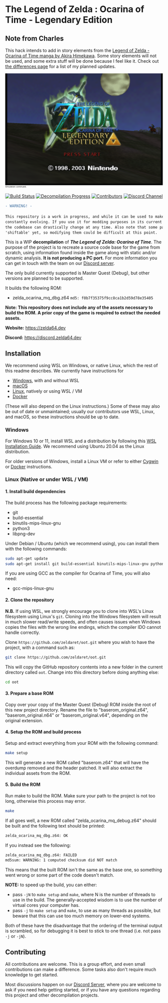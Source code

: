 # The Legend of Zelda : Ocarina of Time - Legendary Edition

## Note from Charles

This hack intends to add in story elements from the [Legend of Zelda - Ocarina of Time manga by Akira Himekawa](https://archive.org/details/oot_rinoa). Some story elements will not be used, and some extra stuff will be done because I feel like it. Check out [the differences page](DIFFERENCES.md) for a list of my planned updates.

![Title Screen](milestones/titlescreen.png)

[![Build Status][jenkins-badge]][jenkins] [![Decompilation Progress][progress-badge]][progress] [![Contributors][contributors-badge]][contributors] [![Discord Channel][discord-badge]][discord]

[jenkins]: https://jenkins.deco.mp/job/OOT/job/master
[jenkins-badge]: https://img.shields.io/jenkins/build?jobUrl=https%3A%2F%2Fjenkins.deco.mp%2Fjob%2FOOT%2Fjob%2Fmaster

[progress]: https://zelda64.dev/games/oot
[progress-badge]: https://img.shields.io/endpoint?url=https://zelda64.dev/assets/csv/progress-oot-shield.json

[contributors]: https://github.com/zeldaret/oot/graphs/contributors
[contributors-badge]: https://img.shields.io/github/contributors/zeldaret/oot

[discord]: https://discord.zelda64.dev
[discord-badge]: https://img.shields.io/discord/688807550715560050?color=%237289DA&logo=discord&logoColor=%23FFFFFF

```diff
- WARNING! -

This repository is a work in progress, and while it can be used to make certain changes, it's still
constantly evolving. If you use it for modding purposes in its current state, please be aware that
the codebase can drastically change at any time. Also note that some parts of the ROM may not be
'shiftable' yet, so modifying them could be difficult at this point.
```

This is a WIP **decompilation** of ***The Legend of Zelda: Ocarina of Time***. The purpose of the project is to recreate a source code base for the game from scratch, using information found inside the game along with static and/or dynamic analysis. **It is not producing a PC port.** For more information you can get in touch with the team on our [Discord server](https://discord.zelda64.dev).

The only build currently supported is Master Quest (Debug), but other versions are planned to be supported.

It builds the following ROM:

* zelda_ocarina_mq_dbg.z64 `md5: f0b7f35375f9cc8ca1b2d59d78e35405`

**Note: This repository does not include any of the assets necessary to build the ROM. A prior copy of the game is required to extract the needed assets.**

**Website:** <https://zelda64.dev>

**Discord:** <https://discord.zelda64.dev>

## Installation

We recommend using WSL on Windows, or native Linux, which the rest of this readme describes. We currently have instructions for

* [Windows](#Windows), with and without WSL
* [macOS](docs/BUILDING_MACOS.md)
* [Linux](#Linux-Native-or-under-WSL--VM), natively or using WSL / VM
* [Docker](docs/BUILDING_DOCKER.md)

(These will also depend on the Linux instructions.)
Some of these may also be out of date or unmaintained; usually our contributors use WSL, Linux, and macOS, so these instructions should be up to date.

### Windows

For Windows 10 or 11, install WSL and a distribution by following this
[WSL Installation Guide](https://docs.microsoft.com/en-us/windows/wsl/install).
We recommend using Ubuntu 20.04 as the Linux distribution.

For older versions of Windows, install a Linux VM or refer to either [Cygwin](docs/BUILDING_CYGWIN.md) or [Docker](docs/BUILDING_DOCKER.md) instructions.


### Linux (Native or under WSL / VM)

#### 1. Install build dependencies

The build process has the following package requirements:

* git
* build-essential
* binutils-mips-linux-gnu
* python3
* libpng-dev

Under Debian / Ubuntu (which we recommend using), you can install them with the following commands:

```bash
sudo apt-get update
sudo apt-get install git build-essential binutils-mips-linux-gnu python3 libpng-dev
```

If you are using GCC as the compiler for Ocarina of Time, you will also need:

* gcc-mips-linux-gnu

#### 2. Clone the repository

**N.B.** If using WSL, we strongly encourage you to clone into WSL's Linux filesystem using Linux's `git`.
Cloning into the Windows filesystem will result in much slower read/write speeds, and often causes issues when Windows copies the files with the wrong line endings, which the compiler IDO cannot handle correctly.

Clone `https://github.com/zeldaret/oot.git` where you wish to have the project, with a command such as:

```bash
git clone https://github.com/zeldaret/oot.git
```

This will copy the GitHub repository contents into a new folder in the current directory called `oot`. Change into this directory before doing anything else:

```bash
cd oot
```

#### 3. Prepare a base ROM

Copy over your copy of the Master Quest (Debug) ROM inside the root of this new project directory.
Rename the file to "baserom_original.z64", "baserom_original.n64" or "baserom_original.v64", depending on the original extension.

#### 4. Setup the ROM and build process

Setup and extract everything from your ROM with the following command:

```bash
make setup
```

This will generate a new ROM called "baserom.z64" that will have the overdump removed and the header patched.
It will also extract the individual assets from the ROM.

#### 5. Build the ROM

Run make to build the ROM.
Make sure your path to the project is not too long, otherwise this process may error.

```bash
make
```

If all goes well, a new ROM called "zelda_ocarina_mq_debug.z64" should be built and the following text should be printed:

```bash
zelda_ocarina_mq_dbg.z64: OK
```

If you instead see the following:

```bash
zelda_ocarina_mq_dbg.z64: FAILED
md5sum: WARNING: 1 computed checksum did NOT match
```

This means that the built ROM isn't the same as the base one, so something went wrong or some part of the code doesn't match.

**NOTE:** to speed up the build, you can either:

* pass `-jN` to `make setup` and `make`, where N is the number of threads to use in the build. The generally-accepted wisdom is to use the number of virtual cores your computer has.
* pass `-j` to `make setup` and `make`, to use as many threads as possible, but beware that this can use too much memory on lower-end systems.

Both of these have the disadvantage that the ordering of the terminal output is scrambled, so for debugging it is best to stick to one thread (i.e. not pass `-j` or `-jN`).


## Contributing

All contributions are welcome. This is a group effort, and even small contributions can make a difference.
Some tasks also don't require much knowledge to get started.

Most discussions happen on our [Discord Server](https://discord.zelda64.dev), where you are welcome to ask if you need help getting started, or if you have any questions regarding this project and other decompilation projects.

